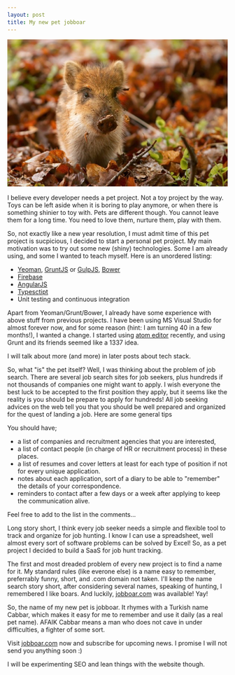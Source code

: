 ```yaml
---
layout: post
title: My new pet jobboar
---
```


![JobBoar](../assets/baby_boar_forest.jpg)

I believe every developer needs a pet project. Not a toy project by the way. Toys can be left aside when it is boring to play anymore, or when there is something shinier to toy with. Pets are different though. You cannot leave them for a long time. You need to love them, nurture them, play with them.

So, not exactly like a new year resolution, I must admit time of this pet project is sucpicious, I decided to start a personal pet project. My main motivation was to try out some new (shiny) technologies. Some I am already using, and some I wanted to teach myself. Here is an unordered listing:

* [Yeoman](http://yeoman.io), [GruntJS](http://gruntjs.com/) or [GulpJS](http://gulpjs.com/), [Bower](http://bower.io/)
* [Firebase](http://www.firebase.com)
* [AngularJS](https://angularjs.org)
* [Typesctipt](http://www.typescriptlang.org)
* Unit testing and continuous integration

Apart from Yeoman/Grunt/Bower, I already have some experience with above stuff from previous projects. I have been using MS Visual Studio for almost forever now, and for some reason (hint: I am turning 40 in a few months!), I wanted a change. I started using [atom editor](http://atom.io) recently, and using Grunt and its friends seemed like a 1337 idea.

I will talk about more (and more) in later posts about tech stack.

So, what "is" the pet itself? Well, I was thinking about the problem of job search. There are several job search sites for job seekers, plus hundreds if not thousands of companies one might want to apply. I wish everyone the best luck to be accepted to the first position they apply, but it seems like the reality is you should be prepare to apply for hundreds! All job seeking advices on the web tell you that you should be well prepared and organized for the quest of landing a job. Here are some general tips

You should have;

* a list of companies and recruitment agencies that you are interested,
* a list of contact people (in charge of HR or recruitment process) in these places.
* a list of resumes and cover letters at least for each type of position if not for every unique application.
* notes about each application, sort of a diary to be able to "remember" the details of your correspondence.
* reminders to contact after a few days or a week after applying to keep the communication alive.

Feel free to add to the list in the comments...

Long story short, I think every job seeker needs a simple and flexible tool to track and organize for job hunting. I know I can use a spreadsheet, well almost every sort of software problems can be solved by Excel! So, as a pet project I decided to build a SaaS for job hunt tracking.

The first and most dreaded problem of every new project is to find a name for it. My standard rules (like everone else) is a name easy to remember, preferrably funny, short, and .com domain not taken. I'll keep the name search story short, after considering several names, speaking of hunting, I remembered I like boars. And luckily, [jobboar.com](http://jobboar.com) was available! Yay!

So, the name of my new pet is jobboar. It rhymes with a Turkish name Cabbar, which makes it easy for me to remember and use it daily (as a real pet name). AFAIK Cabbar means a man who does not cave in under difficulties, a fighter of some sort.

Visit [jobboar.com](http://jobboar.com) now and subscribe for upcoming news. I promise I will not send you anything soon :)

I will be experimenting SEO and lean things with the website though.
